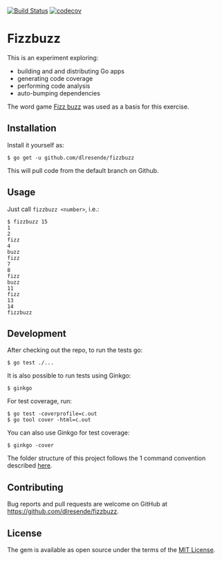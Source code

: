 [![Build Status](https://travis-ci.com/dlresende/fizzbuzz.svg?branch=go)](https://travis-ci.com/dlresende/fizzbuzz)
[![codecov](https://codecov.io/gh/dlresende/fizzbuzz/branch/go/graph/badge.svg)](https://codecov.io/gh/dlresende/fizzbuzz)

# Fizzbuzz

This is an experiment exploring:
- building and and distributing Go apps
- generating code coverage
- performing code analysis
- auto-bumping dependencies

The word game [Fizz buzz](https://en.wikipedia.org/wiki/Fizz_buzz) was used as a basis for this exercise.

## Installation

Install it yourself as:

```
$ go get -u github.com/dlresende/fizzbuzz
```

This will pull code from the default branch on Github.

## Usage

Just call `fizzbuzz <number>`, i.e.:

```shell
$ fizzbuzz 15
1
2
fizz
4
buzz
fizz
7
8
fizz
buzz
11
fizz
13
14
fizzbuzz
```

## Development

After checking out the repo, to run the tests go:

```
$ go test ./... 
```

It is also possible to run tests using Ginkgo:

```
$ ginkgo
```

For test coverage, run:

```
$ go test -coverprofile=c.out
$ go tool cover -html=c.out
```

You can also use Ginkgo for test coverage:

```
$ ginkgo -cover
```

The folder structure of this project follows the 1 command convention described [here](https://flaviocopes.com/go-filesystem-structure/).

## Contributing

Bug reports and pull requests are welcome on GitHub at https://github.com/dlresende/fizzbuzz.


## License

The gem is available as open source under the terms of the [MIT License](https://opensource.org/licenses/MIT).


